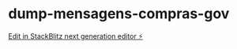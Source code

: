 # dump-mensagens-compras-gov

[Edit in StackBlitz next generation editor ⚡️](https://stackblitz.com/~/github.com/caioalmeida12/dump-mensagens-compras-gov)